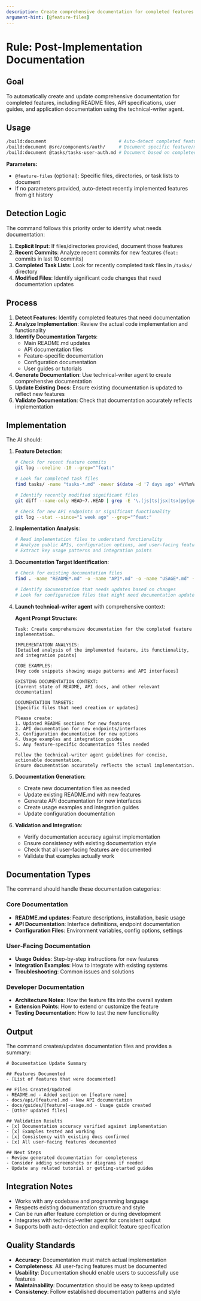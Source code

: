 ```yaml
---
description: Create comprehensive documentation for completed features using technical-writer agent
argument-hint: [@feature-files]
---
```


# Rule: Post-Implementation Documentation

## Goal

To automatically create and update comprehensive documentation for completed features, including README files, API specifications, user guides, and application documentation using the technical-writer agent.

## Usage

```bash
/build:document                           # Auto-detect completed features needing documentation
/build:document @src/components/auth/     # Document specific feature/module
/build:document @tasks/tasks-user-auth.md # Document based on completed task list
```

**Parameters:**
- `@feature-files` (optional): Specific files, directories, or task lists to document
- If no parameters provided, auto-detect recently implemented features from git history

## Detection Logic

The command follows this priority order to identify what needs documentation:

1. **Explicit Input**: If files/directories provided, document those features
2. **Recent Commits**: Analyze recent commits for new features (`feat:` commits in last 10 commits)
3. **Completed Task Lists**: Look for recently completed task files in `/tasks/` directory
4. **Modified Files**: Identify significant code changes that need documentation updates

## Process

1. **Detect Features**: Identify completed features that need documentation
2. **Analyze Implementation**: Review the actual code implementation and functionality
3. **Identify Documentation Targets**:
   - Main README.md updates
   - API documentation files
   - Feature-specific documentation
   - Configuration documentation
   - User guides or tutorials
4. **Generate Documentation**: Use technical-writer agent to create comprehensive documentation
5. **Update Existing Docs**: Ensure existing documentation is updated to reflect new features
6. **Validate Documentation**: Check that documentation accurately reflects implementation

## Implementation

The AI should:

1. **Feature Detection**:
   ```bash
   # Check for recent feature commits
   git log --oneline -10 --grep="^feat:"
   
   # Look for completed task files
   find tasks/ -name "tasks-*.md" -newer $(date -d '7 days ago' +%Y%m%d) 2>/dev/null
   
   # Identify recently modified significant files
   git diff --name-only HEAD~7..HEAD | grep -E '\.(js|ts|jsx|tsx|py|go|rs)$'
   
   # Check for new API endpoints or significant functionality
   git log --stat --since="1 week ago" --grep="^feat:"
   ```

2. **Implementation Analysis**:
   ```bash
   # Read implementation files to understand functionality
   # Analyze public APIs, configuration options, and user-facing features
   # Extract key usage patterns and integration points
   ```

3. **Documentation Target Identification**:
   ```bash
   # Check for existing documentation files
   find . -name "README*.md" -o -name "API*.md" -o -name "USAGE*.md" -o -name "docs/*"
   
   # Identify documentation that needs updates based on changes
   # Look for configuration files that might need documentation updates
   ```

4. **Launch technical-writer agent** with comprehensive context:

   **Agent Prompt Structure:**
   ```
   Task: Create comprehensive documentation for the completed feature implementation.
   
   IMPLEMENTATION ANALYSIS:
   [Detailed analysis of the implemented feature, its functionality, and integration points]
   
   CODE EXAMPLES:
   [Key code snippets showing usage patterns and API interfaces]
   
   EXISTING DOCUMENTATION CONTEXT:
   [Current state of README, API docs, and other relevant documentation]
   
   DOCUMENTATION TARGETS:
   [Specific files that need creation or updates]
   
   Please create:
   1. Updated README sections for new features
   2. API documentation for new endpoints/interfaces  
   3. Configuration documentation for new options
   4. Usage examples and integration guides
   5. Any feature-specific documentation files needed
   
   Follow the technical-writer agent guidelines for concise, actionable documentation.
   Ensure documentation accurately reflects the actual implementation.
   ```

5. **Documentation Generation**:
   - Create new documentation files as needed
   - Update existing README.md with new features
   - Generate API documentation for new interfaces
   - Create usage examples and integration guides
   - Update configuration documentation

6. **Validation and Integration**:
   - Verify documentation accuracy against implementation
   - Ensure consistency with existing documentation style
   - Check that all user-facing features are documented
   - Validate that examples actually work

## Documentation Types

The command should handle these documentation categories:

### Core Documentation
- **README.md updates**: Feature descriptions, installation, basic usage
- **API Documentation**: Interface definitions, endpoint documentation
- **Configuration Files**: Environment variables, config options, settings

### User-Facing Documentation  
- **Usage Guides**: Step-by-step instructions for new features
- **Integration Examples**: How to integrate with existing systems
- **Troubleshooting**: Common issues and solutions

### Developer Documentation
- **Architecture Notes**: How the feature fits into the overall system
- **Extension Points**: How to extend or customize the feature
- **Testing Documentation**: How to test the new functionality

## Output

The command creates/updates documentation files and provides a summary:

```
# Documentation Update Summary

## Features Documented
- [List of features that were documented]

## Files Created/Updated
- README.md - Added section on [feature name]
- docs/api/[feature].md - New API documentation  
- docs/guides/[feature]-usage.md - Usage guide created
- [Other updated files]

## Validation Results
- [x] Documentation accuracy verified against implementation
- [x] Examples tested and working
- [x] Consistency with existing docs confirmed
- [x] All user-facing features documented

## Next Steps
- Review generated documentation for completeness
- Consider adding screenshots or diagrams if needed
- Update any related tutorial or getting-started guides
```

## Integration Notes

- Works with any codebase and programming language
- Respects existing documentation structure and style
- Can be run after feature completion or during development
- Integrates with technical-writer agent for consistent output
- Supports both auto-detection and explicit feature specification

## Quality Standards

- **Accuracy**: Documentation must match actual implementation
- **Completeness**: All user-facing features must be documented
- **Usability**: Documentation should enable users to successfully use features
- **Maintainability**: Documentation should be easy to keep updated
- **Consistency**: Follow established documentation patterns and style